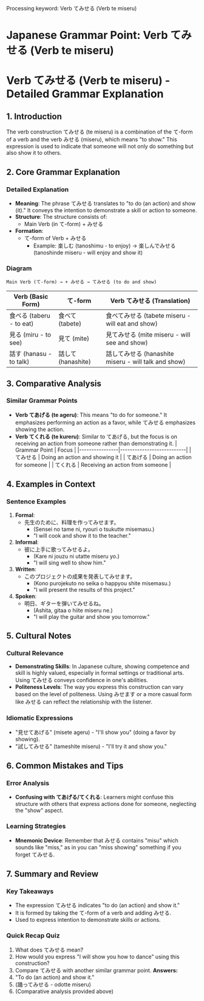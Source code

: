Processing keyword: Verb てみせる (Verb te miseru)
# Japanese Grammar Point: Verb てみせる (Verb te miseru)
# Verb てみせる (Verb te miseru) - Detailed Grammar Explanation
## 1. Introduction
The verb construction てみせる (te miseru) is a combination of the て-form of a verb and the verb みせる (miseru), which means "to show." This expression is used to indicate that someone will not only do something but also show it to others.
## 2. Core Grammar Explanation
### Detailed Explanation
- **Meaning**: The phrase てみせる translates to "to do (an action) and show (it)." It conveys the intention to demonstrate a skill or action to someone.
- **Structure**: The structure consists of:
  - Main Verb (in て-form) + みせる
- **Formation**:
  - て-form of Verb + みせる
    - Example: 楽しむ (tanoshimu - to enjoy) → 楽しんでみせる (tanoshinde miseru - will enjoy and show it)
### Diagram
```
Main Verb (て-form) → + みせる → てみせる (to do and show)
```
| **Verb (Basic Form)** | **て-form**          | **Verb てみせる (Translation)**              |
|-----------------------|----------------------|------------------------------------------|
| 食べる (taberu - to eat)  | 食べて (tabete)       | 食べてみせる (tabete miseru - will eat and show) |
| 見る (miru - to see)       | 見て (mite)          | 見てみせる (mite miseru - will see and show)    |
| 話す (hanasu - to talk)    | 話して (hanashite)    | 話してみせる (hanashite miseru - will talk and show) |
## 3. Comparative Analysis
### Similar Grammar Points
- **Verb てあげる (te ageru)**: This means "to do for someone." It emphasizes performing an action as a favor, while てみせる emphasizes showing the action.
- **Verb てくれる (te kureru)**: Similar to てあげる, but the focus is on receiving an action from someone rather than demonstrating it.
| Grammar Point  | Focus                      |
|----------------|---------------------------|
| てみせる       | Doing an action and showing it |
| てあげる       | Doing an action for someone |
| てくれる       | Receiving an action from someone |
## 4. Examples in Context
### Sentence Examples
1. **Formal**:
   - 先生のために、料理を作ってみせます。
     - (Sensei no tame ni, ryouri o tsukutte misemasu.)
     - "I will cook and show it to the teacher."
2. **Informal**:
   - 彼に上手に歌ってみせるよ。
     - (Kare ni jouzu ni utatte miseru yo.)
     - "I will sing well to show him."
3. **Written**:
   - このプロジェクトの成果を発表してみせます。
     - (Kono purojekuto no seika o happyou shite misemasu.)
     - "I will present the results of this project."
4. **Spoken**:
   - 明日、ギターを弾いてみせるね。
     - (Ashita, gitaa o hiite miseru ne.)
     - "I will play the guitar and show you tomorrow."
## 5. Cultural Notes
### Cultural Relevance
- **Demonstrating Skills**: In Japanese culture, showing competence and skill is highly valued, especially in formal settings or traditional arts. Using てみせる conveys confidence in one's abilities.
- **Politeness Levels**: The way you express this construction can vary based on the level of politeness. Using みせます or a more casual form like みせる can reflect the relationship with the listener.
### Idiomatic Expressions
- "見せてあげる" (misete ageru) - "I'll show you" (doing a favor by showing).
- "試してみせる" (tameshite miseru) - "I'll try it and show you."
## 6. Common Mistakes and Tips
### Error Analysis
- **Confusing with てあげる/てくれる**: Learners might confuse this structure with others that express actions done for someone, neglecting the "show" aspect.
  
### Learning Strategies
- **Mnemonic Device**: Remember that みせる contains "misu" which sounds like "miss," as in you can "miss showing" something if you forget てみせる.
  
## 7. Summary and Review
### Key Takeaways
- The expression てみせる indicates "to do (an action) and show it."
- It is formed by taking the て-form of a verb and adding みせる.
- Used to express intention to demonstrate skills or actions.
  
### Quick Recap Quiz
1. What does てみせる mean?
2. How would you express "I will show you how to dance" using this construction?
3. Compare てみせる with another similar grammar point.
**Answers:**
1. "To do (an action) and show it."
2. (踊ってみせる - odotte miseru)
3. (Comparative analysis provided above)
